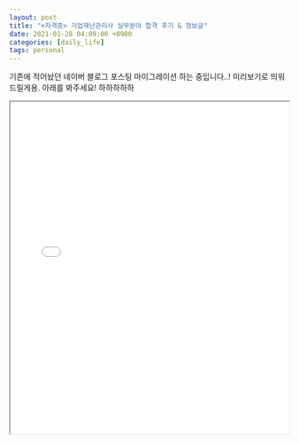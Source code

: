 ```yaml
---
layout: post
title: "<자격증> 기업재난관리사 실무분야 합격 후기 & 정보글"
date: 2021-01-28 04:09:00 +0900
categories: [daily_life]
tags: personal
---
```


기존에 적어놨던 네이버 블로그 포스팅 마이그레이션 하는 중입니다..! 미리보기로 띄워드릴게용. 아래를 봐주세요! 하하하하하

<iframe src="/assets/images/2021-01-28-기업재난관리사실무분야합격후기&정보글.pdf" width="100%" height="600px">
    PDF를 보려면 [여기를 클릭](/assets/2021-01-28-기업재난관리사실무분야합격후기&정보글.pdf)하세요.
</iframe>